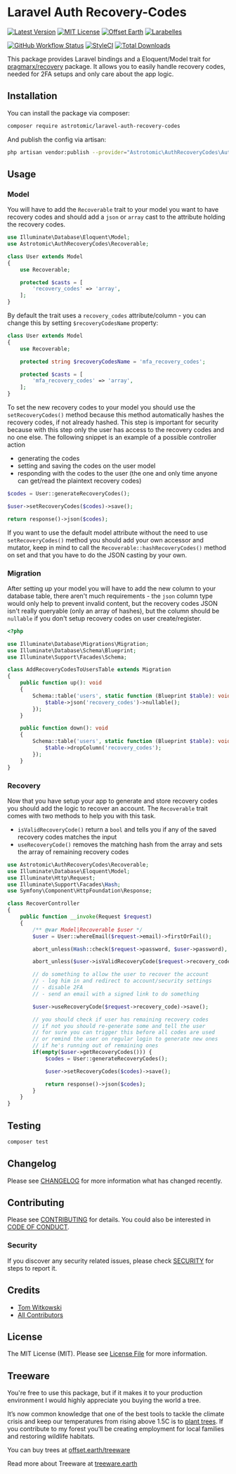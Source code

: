 # Laravel Auth Recovery-Codes

[![Latest Version](http://img.shields.io/packagist/v/astrotomic/laravel-auth-recovery-codes.svg?label=Release&style=for-the-badge)](https://packagist.org/packages/astrotomic/laravel-auth-recovery-codes)
[![MIT License](https://img.shields.io/github/license/Astrotomic/laravel-auth-recovery-codes.svg?label=License&color=blue&style=for-the-badge)](https://github.com/Astrotomic/laravel-auth-recovery-codes/blob/master/LICENSE)
[![Offset Earth](https://img.shields.io/badge/Treeware-%F0%9F%8C%B3-green?style=for-the-badge)](https://plant.treeware.earth/Astrotomic/laravel-auth-recovery-codes)
[![Larabelles](https://img.shields.io/badge/Larabelles-%F0%9F%A6%84-lightpink?style=for-the-badge)](https://www.larabelles.com/)

[![GitHub Workflow Status](https://img.shields.io/github/workflow/status/Astrotomic/laravel-auth-recovery-codes/run-tests?style=flat-square&logoColor=white&logo=github&label=Tests)](https://github.com/Astrotomic/laravel-auth-recovery-codes/actions?query=workflow%3Arun-tests)
[![StyleCI](https://styleci.io/repos/284008331/shield)](https://styleci.io/repos/284008331)
[![Total Downloads](https://img.shields.io/packagist/dt/astrotomic/laravel-auth-recovery-codes.svg?label=Downloads&style=flat-square)](https://packagist.org/packages/astrotomic/laravel-auth-recovery-codes)

This package provides Laravel bindings and a Eloquent/Model trait for [pragmarx/recovery](https://github.com/antonioribeiro/recovery) package.
It allows you to easily handle recovery codes, needed for 2FA setups and only care about the app logic.

## Installation

You can install the package via composer:

```bash
composer require astrotomic/laravel-auth-recovery-codes
```

And publish the config via artisan:

```bash
php artisan vendor:publish --provider="Astrotomic\AuthRecoveryCodes\AuthRecoveryCodesServiceProvider" --tag=config
```

## Usage

### Model

You will have to add the `Recoverable` trait to your model you want to have recovery codes and should add a `json` or `array` cast to the attribute holding the recovery codes.

```php
use Illuminate\Database\Eloquent\Model;
use Astrotomic\AuthRecoveryCodes\Recoverable;

class User extends Model
{
    use Recoverable;

    protected $casts = [
        'recovery_codes' => 'array',
    ];
}
```

By default the trait uses a `recovery_codes` attribute/column - you can change this by setting `$recoveryCodesName` property:

```php
class User extends Model
{
    use Recoverable;

    protected string $recoveryCodesName = 'mfa_recovery_codes';

    protected $casts = [
        'mfa_recovery_codes' => 'array',
    ];
}
```

To set the new recovery codes to your model you should use the `setRecoveryCodes()` method because this method automatically hashes the recovery codes, if not already hashed.
This step is important for security because with this step only the user has access to the recovery codes and no one else.
The following snippet is an example of a possible controller action

-   generating the codes
-   setting and saving the codes on the user model
-   responding with the codes to the user (the one and only time anyone can get/read the plaintext recovery codes)

```php
$codes = User::generateRecoveryCodes();

$user->setRecoveryCodes($codes)->save();

return response()->json($codes);
```

If you want to use the default model attribute without the need to use `setRecoveryCodes()` method you should add your own accessor and mutator, keep in mind to call the `Recoverable::hashRecoveryCodes()` method on set and that you have to do the JSON casting by your own.

### Migration

After setting up your model you will have to add the new column to your database table, there aren't much requirements - the `json` column type would only help to prevent invalid content, but the recovery codes JSON isn't really queryable (only an array of hashes), but the column should be `nullable` if you don't setup recovery codes on user create/register.

```php
<?php

use Illuminate\Database\Migrations\Migration;
use Illuminate\Database\Schema\Blueprint;
use Illuminate\Support\Facades\Schema;

class AddRecoveryCodesToUsersTable extends Migration
{
    public function up(): void
    {
        Schema::table('users', static function (Blueprint $table): void {
            $table->json('recovery_codes')->nullable();
        });
    }

    public function down(): void
    {
        Schema::table('users', static function (Blueprint $table): void {
            $table->dropColumn('recovery_codes');
        });
    }
}
```

### Recovery

Now that you have setup your app to generate and store recovery codes you should add the logic to recover an account.
The `Recoverable` trait comes with two methods to help you with this task.

-   `isValidRecoveryCode()` return a `bool` and tells you if any of the saved recovery codes matches the input
-   `useRecoveryCode()` removes the matching hash from the array and sets the array of remaining recovery codes

```php
use Astrotomic\AuthRecoveryCodes\Recoverable;
use Illuminate\Database\Eloquent\Model;
use Illuminate\Http\Request;
use Illuminate\Support\Facades\Hash;
use Symfony\Component\HttpFoundation\Response;

class RecoverController
{
    public function __invoke(Request $request)
    {
        /** @var Model|Recoverable $user */
        $user = User::whereEmail($request->email)->firstOrFail();

        abort_unless(Hash::check($request->password, $user->password), Response::HTTP_NOT_FOUND);

        abort_unless($user->isValidRecoveryCode($request->recovery_code), Response::HTTP_NOT_FOUND);

        // do something to allow the user to recover the account
        // - log him in and redirect to account/security settings
        // - disable 2FA
        // - send an email with a signed link to do something

        $user->useRecoveryCode($request->recovery_code)->save();

        // you should check if user has remaining recovery codes
        // if not you should re-generate some and tell the user
        // for sure you can trigger this before all codes are used
        // or remind the user on regular login to generate new ones
        // if he's running out of remaining ones
        if(empty($user->getRecoveryCodes())) {
            $codes = User::generateRecoveryCodes();

            $user->setRecoveryCodes($codes)->save();

            return response()->json($codes);
        }
    }
}
```

## Testing

```bash
composer test
```

## Changelog

Please see [CHANGELOG](CHANGELOG.md) for more information what has changed recently.

## Contributing

Please see [CONTRIBUTING](https://github.com/Astrotomic/.github/blob/master/CONTRIBUTING.md) for details. You could also be interested in [CODE OF CONDUCT](https://github.com/Astrotomic/.github/blob/master/CODE_OF_CONDUCT.md).

### Security

If you discover any security related issues, please check [SECURITY](https://github.com/Astrotomic/.github/blob/master/SECURITY.md) for steps to report it.

## Credits

-   [Tom Witkowski](https://github.com/Gummibeer)
-   [All Contributors](../../contributors)

## License

The MIT License (MIT). Please see [License File](LICENSE.md) for more information.

## Treeware

You're free to use this package, but if it makes it to your production environment I would highly appreciate you buying the world a tree.

It’s now common knowledge that one of the best tools to tackle the climate crisis and keep our temperatures from rising above 1.5C is to [plant trees](https://www.bbc.co.uk/news/science-environment-48870920). If you contribute to my forest you’ll be creating employment for local families and restoring wildlife habitats.

You can buy trees at [offset.earth/treeware](https://plant.treeware.earth/Astrotomic/laravel-auth-recovery-codes)

Read more about Treeware at [treeware.earth](https://treeware.earth)
